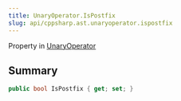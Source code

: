 ```yaml
---
title: UnaryOperator.IsPostfix
slug: api/cppsharp.ast.unaryoperator.ispostfix
---
```

Property in [UnaryOperator](/api/cppsharp/ast/unaryoperator)

## Summary



```csharp
public bool IsPostfix { get; set; }
```


